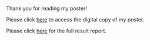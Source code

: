 Thank you for reading my poster!

Please click [here](../main/ISPOR_2024_Poster_FINAL.pdf) to access the digital copy of my poster.

Please click [here](../main/Full_Result_Report.pdf) for the full result report.


